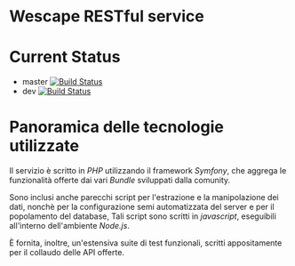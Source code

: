 Wescape RESTful service
=======================

# Current Status
* master [![Build Status](https://travis-ci.com/ilario-pierbattista/wescape-api.svg?token=894qm4cv3JJJRkA24pJY&branch=master)](https://travis-ci.com/ilario-pierbattista/wescape-api)
* dev [![Build Status](https://travis-ci.com/ilario-pierbattista/wescape-api.svg?token=894qm4cv3JJJRkA24pJY&branch=dev)](https://travis-ci.com/ilario-pierbattista/wescape-api)

# Panoramica delle tecnologie utilizzate
Il servizio è scritto in *PHP* utilizzando il framework *Symfony*, che aggrega le funzionalità offerte dai vari *Bundle* sviluppati dalla comunity.

Sono inclusi anche parecchi script per l'estrazione e la manipolazione dei dati, nonchè per la configurazione semi automatizzata del server e per il popolamento del database,
Tali script sono scritti in *javascript*, eseguibili all'interno dell'ambiente *Node.js*.

È fornita, inoltre, un'estensiva suite di test funzionali, scritti appositamente per il collaudo delle API offerte.

